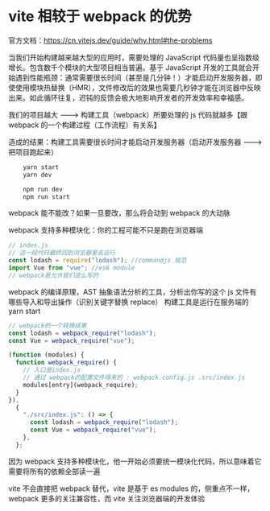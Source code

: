 # vite 相较于 webpack 的优势

官方文档：https://cn.vitejs.dev/guide/why.html#the-problems

当我们开始构建越来越大型的应用时，需要处理的 JavaScript 代码量也呈指数级增长。包含数千个模块的大型项目相当普遍。基于 JavaScript 开发的工具就会开始遇到性能瓶颈：通常需要很长时间（甚至是几分钟！）才能启动开发服务器，即使使用模块热替换（HMR），文件修改后的效果也需要几秒钟才能在浏览器中反映出来。如此循环往复，迟钝的反馈会极大地影响开发者的开发效率和幸福感。

我们的项目越大 ---> 构建工具（webpack）所要处理的 js 代码就越多【跟 webpack 的一个构建过程（工作流程）有关系】

造成的结果：构建工具需要很长时间才能启动开发服务器（启动开发服务器 ---> 把项目跑起来）

```r
    yarn start
    yarn dev

    npm run dev
    npm run start
```

webpack 能不能改？如果一旦要改，那么将会动到 webpack 的大动脉

webpack 支持多种模块化：你的工程可能不只是跑在浏览器端

```js
// index.js
// 这一段代码最终回到浏览器里去运行
const lodash = require("lodash"); //commandjs 规范
import Vue from "vue"; //es6 module
// webpack是允许我们这么写的
```

webpack 的编译原理，AST 抽象语法分析的工具，分析出你写的这个 js 文件有哪些导入和导出操作（识别关键字替换 replace）
构建工具是运行在服务端的
yarn start

```js
// webpack的一个转换结果
const lodash = webpack_require("lodash");
const Vue = webpack_require("vue");

(function (modules) {
  function webpack_require() {
    // 入口是index.js
    // 通过 webpack的配置文件得来的 : webpack.config.js .src/index.js
    modules[entry](webpack_require);
  }
}),
  {
    "./src/index.js": () => {
      const lodash = webpack_require("lodash");
      const Vue = webpack_require("vue");
    },
  };
```

因为 webpack 支持多种模块化，他一开始必须要统一模块化代码，所以意味着它需要将所有的依赖全部读一遍

vite 不会直接把 webpack 替代，vite 是基于 es modules 的，侧重点不一样，webpack 更多的关注兼容性，而 vite 关注浏览器端的开发体验

